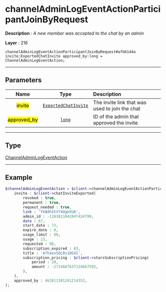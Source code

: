 # channelAdminLogEventActionParticipantJoinByRequest

**Description** : *A new member was accepted to the chat by an admin*

**Layer** : 216

```tl
channelAdminLogEventActionParticipantJoinByRequest#afb6144a invite:ExportedChatInvite approved_by:long = ChannelAdminLogEventAction;
```

---

## Parameters

| Name | Type | Description |
| :---: | :---: | :--- |
| <mark>invite</mark> | [`ExportedChatInvite`](type/ExportedChatInvite) | The invite link that was used to join the chat |
| <mark>approved_by</mark> | [`long`](type/long) | ID of the admin that approved the invite |

---

## Type

[ChannelAdminLogEventAction](type/ChannelAdminLogEventAction)

---

## Example

```php
$channelAdminLogEventAction = $client->channelAdminLogEventActionParticipantJoinByRequest(
	invite : $client->chatInviteExported(
		revoked : true,
		permanent : true,
		request_needed : true,
		link : 'YkBdhStV74Ogb5UA',
		admin_id : -1183811042847424799,
		date : 67,
		start_date : 73,
		expire_date : 8,
		usage_limit : 88,
		usage : 23,
		requested : 98,
		subscription_expired : 63,
		title : 'A7haoxSQLRs1DGXI',
		subscription_pricing : $client->starsSubscriptionPricing(
			period : 20,
			amount : -2714687637134667592,
		),
	),
	approved_by : 462811301261214353,
);
```